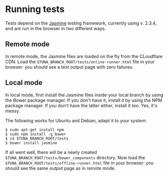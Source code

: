 # Running tests

Tests depend on the [Jasmine](http://jasmine.github.io/) testing framework,
currently using v. 2.3.4, and are run in the browser in two different ways.
 
## Remote mode

In remote mode, the Jasmine files are loaded on the fly from the CLoudflare
CDN. Load the `$TUNA_BRANCH_ROOT/tests/online-runner.html` file in your
browser: you should see a test output page with zero failures.

## Local mode

In local mode, first install the Jasmine files inside your local branch by
using the Bower package manager. If you don't have it, install it by using the
NPM package manager. If you don't have the latter either, install it too.
Yes, it's messy.

The following works for Ubuntu and Debian, adapt it to your system:

```
$ sudo apt-get install npm
$ sudo npm install -g bower
$ cd $TUNA_BRANCH_ROOT/tests
$ bower install jasmine
```

If all went well, there will be a newly created
`$TUNA_BRANCH_ROOT/tests/bower_components` directory. Now load the
`$TUNA_BRANCH_ROOT/tests/offline-runner.html` file in your browser: you should
see the same output page as in remote mode.
